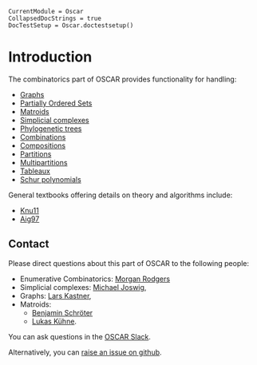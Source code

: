 ```@meta
CurrentModule = Oscar
CollapsedDocStrings = true
DocTestSetup = Oscar.doctestsetup()
```

# Introduction

The combinatorics part of OSCAR provides functionality for handling:
- [Graphs](@ref)
- [Partially Ordered Sets](@ref)
- [Matroids](@ref)
- [Simplicial complexes](@ref)
- [Phylogenetic trees](@ref)
- [Combinations](@ref)
- [Compositions](@ref)
- [Partitions](@ref)
- [Multipartitions](@ref)
- [Tableaux](@ref)
- [Schur polynomials](@ref)

General textbooks offering details on theory and algorithms include:
- [Knu11](@cite)
- [Aig97](@cite)

## Contact

Please direct questions about this part of OSCAR to the following people:
* Enumerative Combinatorics: [Morgan Rodgers](https://cage.ugent.be/~mrodgers/)
* Simplicial complexes: [Michael Joswig](https://page.math.tu-berlin.de/~joswig/),
* Graphs: [Lars Kastner](https://lkastner.github.io/),
* Matroids:
    * [Benjamin Schröter](https://www.math.uni-frankfurt.de/~schroete/)
    * [Lukas Kühne](https://www.math.uni-bielefeld.de/~lkuehne/).

You can ask questions in the [OSCAR Slack](https://www.oscar-system.org/community/#slack).

Alternatively, you can [raise an issue on github](https://www.oscar-system.org/community/#how-to-report-issues).
